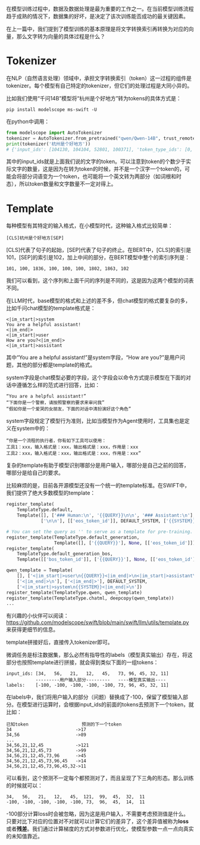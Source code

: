 在模型训练过程中，数据及数据处理是最为重要的工作之一。在当前模型训练流程趋于成熟的情况下，数据集的好坏，是决定了该次训练能否成功的最关键因素。

在上一篇中，我们提到了模型训练的基本原理是将文字转换索引再转换为对应的向量，那么文字转为向量的具体过程是什么？

# Tokenizer

在NLP（自然语言处理）领域中，承担文字转换索引（token）这一过程的组件是tokenizer。每个模型有自己特定的tokenizer，但它们的处理过程是大同小异的。

比如我们使用“千问14B”模型将“杭州是个好地方”转为tokens的具体方式是：

```shell
pip install modelscope ms-swift -U
```

在python中调用：

```python
from modelscope import AutoTokenizer
tokenizer = AutoTokenizer.from_pretrained("qwen/Qwen-14B", trust_remote_code=True)
print(tokenizer('杭州是个好地方'))
# {'input_ids': [104130, 104104, 52801, 100371], 'token_type_ids': [0, 0, 0, 0], 'attention_mask': [1, 1, 1, 1]}
```

其中的input_ids就是上面我们说的文字的token。可以注意到token的个数少于实际文字的数量，这是因为在转为token的时候，并不是一个汉字一个token的，可能会将部分词语变为一个token，也可能将一个英文转为两部分（如词根和时态），所以token数量和文字数量不一定对得上。

# Template

每种模型有其特定的输入格式，在小模型时代，这种输入格式比较简单：

```text
[CLS]杭州是个好地方[SEP]
```

[CLS]代表了句子的起始，[SEP]代表了句子的终止。在BERT中，[CLS]的索引是101，[SEP]的索引是102，加上中间的部分，在BERT模型中整个的索引序列是：

```text
101, 100, 1836, 100, 100, 100, 1802, 1863, 102
```

我们可以看到，这个序列和上面千问的序列是不同的，这是因为这两个模型的词表不同。

在LLM时代，base模型的格式和上述的差不多，但chat模型的格式要复杂的多，比如千问chat模型的template格式是：

```text
<|im_start|>system
You are a helpful assistant!
<|im_end|>
<|im_start|>user
How are you?<|im_end|>
<|im_start|>assistant
```

其中“You are a helpful assistant!”是system字段，“How are you?”是用户问题，其他的部分都是template的格式。

system字段是chat模型必要的字段，这个字段会以命令方式提示模型在下面的对话中遵循怎么样的范式进行回答，比如：

```text
“You are a helpful assistant!”
“下面你是一个警察，请按照警察的要求来审问我”
“假如你是一个爱哭的女朋友，下面的对话中清扮演好这个角色”
```

system字段规定了模型行为准则，比如当模型作为Agent使用时，工具集也是定义在system中的：

```text
“你是一个流程的执行者，你有如下工具可以使用：
工具1：xxx，输入格式是：xxx，输出格式是：xxx，作用是：xxx
工具2：xxx，输入格式是：xxx，输出格式是：xxx，作用是：xxx”
```

复杂的template有助于模型识别哪部分是用户输入，哪部分是自己之前的回答，哪部分是给自己的要求。

比较麻烦的是，目前各开源模型还没有一个统一的template标准。在SWIFT中，我们提供了绝大多数模型的template：

```python
register_template(
    TemplateType.default,
    Template([], ['### Human:\n', '{{QUERY}}\n\n', '### Assistant:\n'],
             ['\n\n'], [['eos_token_id']], DEFAULT_SYSTEM, ['{{SYSTEM}}\n\n']))

# You can set the query as '' to serve as a template for pre-training.
register_template(TemplateType.default_generation,
                  Template([], ['{{QUERY}}'], None, [['eos_token_id']]))
register_template(
    TemplateType.default_generation_bos,
    Template([['bos_token_id']], ['{{QUERY}}'], None, [['eos_token_id']]))

qwen_template = Template(
    [], ['<|im_start|>user\n{{QUERY}}<|im_end|>\n<|im_start|>assistant\n'],
    ['<|im_end|>\n'], ['<|im_end|>'], DEFAULT_SYSTEM,
    ['<|im_start|>system\n{{SYSTEM}}<|im_end|>\n'])
register_template(TemplateType.qwen, qwen_template)
register_template(TemplateType.chatml, deepcopy(qwen_template))
...
```

有兴趣的小伙伴可以阅读：https://github.com/modelscope/swift/blob/main/swift/llm/utils/template.py 来获得更细节的信息。

template拼接好后，直接传入tokenizer即可。

微调任务是标注数据集，那么必然有指导性的labels（模型真实输出）存在，将这部分也按照template进行拼接，就会得到类似下面的一组tokens：

```text
input_ids: [34,   56,   21,   12,   45,   73, 96, 45, 32, 11]
           ---------用户输入部分---------   ----模型真实输出----
labels:    [-100, -100, -100, -100, -100, 73, 96, 45, 32, 11]
```

在labels中，我们将用户输入的部分（问题）替换成了-100，保留了模型输入部分。在模型进行运算时，会根据input_ids的前面的tokens去预测下一个token，就比如：

```text
已知token                    预测的下一个token
34                        ->17
34,56                     ->89
...
34,56,21,12,45            ->121
34,56,21,12,45,73         ->99
34,56,21,12,45,73,96      ->45
34,56,21,12,45,73,96,45   ->14
34,56,21,12,45,73,96,45,32->11
```

可以看到，这个预测不一定每个都预测对了，而且呈现了下三角的形态。那么训练的时候就可以：

```text
34,   56,   21,   12,   45,  121,  99,  45,  32,  11
-100, -100, -100, -100, -100, 73,  96,  45,  14,  11
```

-100部分计算loss时会被忽略，因为这是用户输入，不需要考虑预测值是什么。只要对比下对应的位置对不对就可以计算它们的差异了，这个差异值被称为**loss**或者**残差**。我们通过计算梯度的方式对参数进行优化，使模型参数一点一点向真实的未知值靠近。
